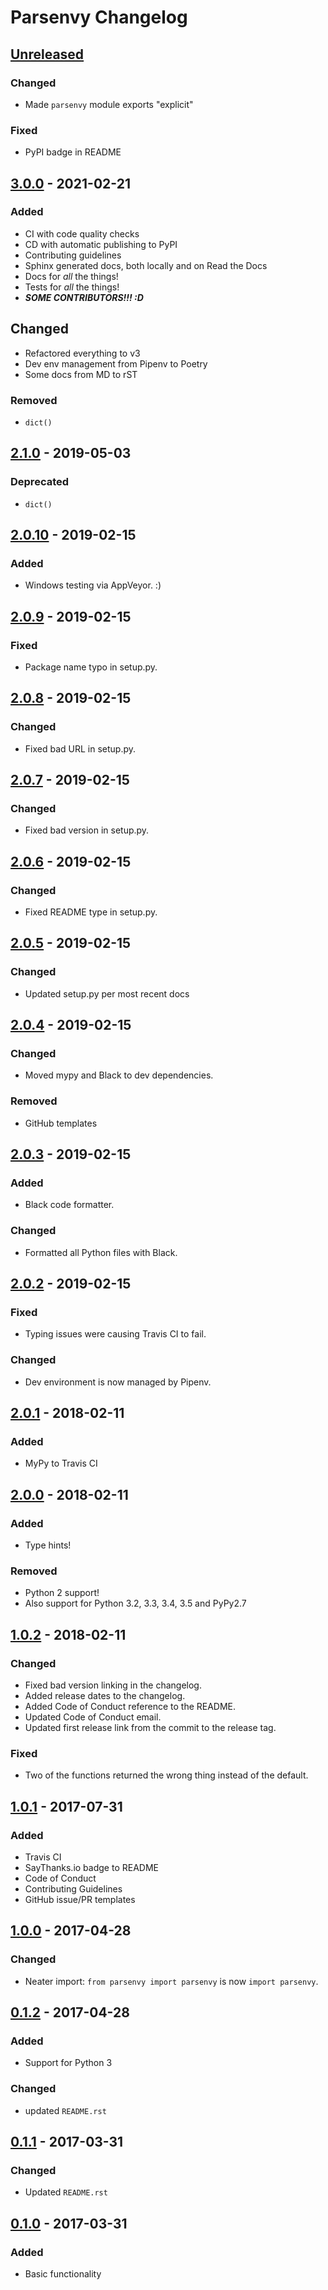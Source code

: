 # Parsenvy Changelog


<!--
headers:
Added      - new features
Changed    - changes in existing functionality
Deprecated - soon-to-be removed features
Removed    - now removed features
Fixed      - any bug fixes
Security   - in case of vulnerabilities
-->


## [Unreleased]

### Changed
- Made `parsenvy` module exports "explicit"

### Fixed
- PyPI badge in README


## [3.0.0] - 2021-02-21

### Added
- CI with code quality checks
- CD with automatic publishing to PyPI
- Contributing guidelines
- Sphinx generated docs, both locally and on Read the Docs
- Docs for _all_ the things!
- Tests for _all_ the things!
- _**SOME CONTRIBUTORS!!! :D**_

## Changed
- Refactored everything to v3
- Dev env management from Pipenv to Poetry
- Some docs from MD to rST

### Removed
- `dict()`


## [2.1.0] - 2019-05-03

### Deprecated
- `dict()`


## [2.0.10] - 2019-02-15

### Added
- Windows testing via AppVeyor. :)


## [2.0.9] - 2019-02-15

### Fixed
- Package name typo in setup.py.


## [2.0.8] - 2019-02-15

### Changed
- Fixed bad URL in setup.py.


## [2.0.7] - 2019-02-15

### Changed
- Fixed bad version in setup.py.


## [2.0.6] - 2019-02-15

### Changed
- Fixed README type in setup.py.


## [2.0.5] - 2019-02-15

### Changed
- Updated setup.py per most recent docs


## [2.0.4] - 2019-02-15

### Changed
- Moved mypy and Black to dev dependencies.

### Removed
- GitHub templates


## [2.0.3] - 2019-02-15

### Added
- Black code formatter.

### Changed
- Formatted all Python files with Black.


## [2.0.2] - 2019-02-15

### Fixed
- Typing issues were causing Travis CI to fail.

### Changed
- Dev environment is now managed by Pipenv.


## [2.0.1] - 2018-02-11

### Added
- MyPy to Travis CI


## [2.0.0] - 2018-02-11

### Added
- Type hints!

### Removed
- Python 2 support!
- Also support for Python 3.2, 3.3, 3.4, 3.5 and PyPy2.7


## [1.0.2] - 2018-02-11

### Changed
- Fixed bad version linking in the changelog.
- Added release dates to the changelog.
- Added Code of Conduct reference to the README.
- Updated Code of Conduct email.
- Updated first release link from the commit to the release tag.

### Fixed
- Two of the functions returned the wrong thing instead of the default.


## [1.0.1] - 2017-07-31

### Added
- Travis CI
- SayThanks.io badge to README
- Code of Conduct
- Contributing Guidelines
- GitHub issue/PR templates


## [1.0.0] - 2017-04-28

### Changed
- Neater import: `from parsenvy import parsenvy` is now `import parsenvy`.


## [0.1.2] - 2017-04-28

### Added
- Support for Python 3

### Changed
- updated `README.rst`


## [0.1.1] - 2017-03-31

### Changed
- Updated `README.rst`


## [0.1.0] - 2017-03-31

### Added
- Basic functionality


[Unreleased]: https://github.com/nkantar/Parsenvy/compare/3.0.0...HEAD
[3.0.0]: https://github.com/nkantar/Parsenvy/compare/2.1.0...3.0.0
[2.1.0]: https://github.com/nkantar/Parsenvy/compare/2.0.10...2.1.0
[2.0.10]: https://github.com/nkantar/Parsenvy/compare/2.0.9...2.0.10
[2.0.9]: https://github.com/nkantar/Parsenvy/compare/2.0.8...2.0.9
[2.0.8]: https://github.com/nkantar/Parsenvy/compare/2.0.7...2.0.8
[2.0.7]: https://github.com/nkantar/Parsenvy/compare/2.0.6...2.0.7
[2.0.6]: https://github.com/nkantar/Parsenvy/compare/2.0.5...2.0.6
[2.0.5]: https://github.com/nkantar/Parsenvy/compare/2.0.4...2.0.5
[2.0.4]: https://github.com/nkantar/Parsenvy/compare/2.0.3...2.0.4
[2.0.3]: https://github.com/nkantar/Parsenvy/compare/2.0.2...2.0.3
[2.0.2]: https://github.com/nkantar/Parsenvy/compare/2.0.1...2.0.2
[2.0.1]: https://github.com/nkantar/Parsenvy/compare/2.0.0...2.0.1
[2.0.0]: https://github.com/nkantar/Parsenvy/compare/1.0.2...2.0.0
[1.0.2]: https://github.com/nkantar/Parsenvy/compare/1.0.1...1.0.2
[1.0.1]: https://github.com/nkantar/Parsenvy/compare/1.0.0...1.0.1
[1.0.0]: https://github.com/nkantar/Parsenvy/compare/0.1.2...1.0.0
[0.1.2]: https://github.com/nkantar/Parsenvy/compare/0.1.1...0.1.2
[0.1.1]: https://github.com/nkantar/Parsenvy/compare/0.1.0...0.1.1
[0.1.0]: https://github.com/nkantar/Parsenvy/releases/tag/0.1.0
